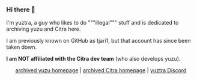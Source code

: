 ### Hi there 👋
I'm yuztra, a guy who likes to do """illegal""" stuff and is dedicated to archiving yuzu and Citra here.

I am previously known on GitHub as tjari1, but that account has since been taken down.

**I am NOT affiliated with the Citra dev team** (who also develops yuzu).

<p align="center">
  <a href="https://web.archive.org/web/20240301204319/https://yuzu-emu.org/">archived yuzu homepage</a> |
  <a href="https://web.archive.org/web/20240229205107/https://citra-emu.org/">archived Citra homepage</a> |
  <a href="https://discord.gg/PJBCFavDxx">yuztra Discord</a>
</p>
<!--
**yuztra/yuztra** is a ✨ _special_ ✨ repository because its `README.md` (this file) appears on your GitHub profile.

Here are some ideas to get you started:

- 🔭 I’m currently working on ...
- 🌱 I’m currently learning ...
- 👯 I’m looking to collaborate on ...
- 🤔 I’m looking for help with ...
- 💬 Ask me about ...
- 📫 How to reach me: ...
- 😄 Pronouns: ...
- ⚡ Fun fact: ...
-->
